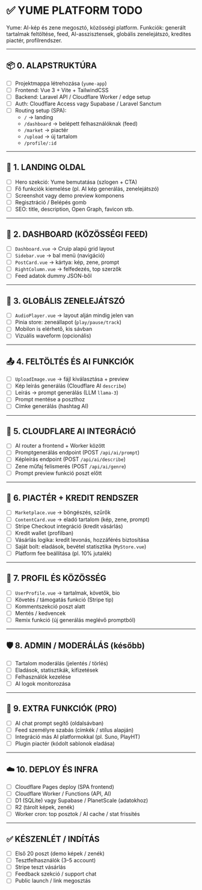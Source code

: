# ✅ YUME PLATFORM TODO

Yume: AI-kép és zene megosztó, közösségi platform.
Funkciók: generált tartalmak feltöltése, feed, AI-asszisztensek, globális zenelejátszó, kredites piactér, profilrendszer.

---

## 📦 0. ALAPSTRUKTÚRA

- [ ] Projektmappa létrehozása (`yume-app`)
- [ ] Frontend: Vue 3 + Vite + TailwindCSS
- [ ] Backend: Laravel API / Cloudflare Worker / edge setup
- [ ] Auth: Cloudflare Access vagy Supabase / Laravel Sanctum
- [ ] Routing setup (SPA):
  - `/` → landing
  - `/dashboard` → belépett felhasználóknak (feed)
  - `/market` → piactér
  - `/upload` → új tartalom
  - `/profile/:id`

---

## 🎨 1. LANDING OLDAL

- [ ] Hero szekció: Yume bemutatása (szlogen + CTA)
- [ ] Fő funkciók kiemelése (pl. AI kép generálás, zenelejátszó)
- [ ] Screenshot vagy demo preview komponens
- [ ] Regisztráció / Belépés gomb
- [ ] SEO: title, description, Open Graph, favicon stb.

---

## 🧭 2. DASHBOARD (KÖZÖSSÉGI FEED)

- [ ] `Dashboard.vue` → Cruip alapú grid layout
- [ ] `Sidebar.vue` → bal menü (navigáció)
- [ ] `PostCard.vue` → kártya: kép, zene, prompt
- [ ] `RightColumn.vue` → felfedezés, top szerzők
- [ ] Feed adatok dummy JSON-ből

---

## 🎵 3. GLOBÁLIS ZENELEJÁTSZÓ

- [ ] `AudioPlayer.vue` → layout alján mindig jelen van
- [ ] Pinia store: zeneállapot (`play/pause/track`)
- [ ] Mobilon is elérhető, kis sávban
- [ ] Vizuális waveform (opcionális)

---

## 📤 4. FELTÖLTÉS ÉS AI FUNKCIÓK

- [ ] `UploadImage.vue` → fájl kiválasztása + preview
- [ ] Kép leírás generálás (Cloudflare AI `describe`)
- [ ] Leírás → prompt generálás (LLM `llama-3`)
- [ ] Prompt mentése a poszthoz
- [ ] Címke generálás (hashtag AI)

---

## 🤖 5. CLOUDFLARE AI INTEGRÁCIÓ

- [ ] AI router a frontend + Worker között
- [ ] Promptgenerálás endpoint (POST `/api/ai/prompt`)
- [ ] Képleírás endpoint (POST `/api/ai/describe`)
- [ ] Zene műfaj felismerés (POST `/api/ai/genre`)
- [ ] Prompt preview funkció poszt előtt

---

## 🛒 6. PIACTÉR + KREDIT RENDSZER

- [ ] `Marketplace.vue` → böngészés, szűrők
- [ ] `ContentCard.vue` → eladó tartalom (kép, zene, prompt)
- [ ] Stripe Checkout integráció (kredit vásárlás)
- [ ] Kredit wallet (profilban)
- [ ] Vásárlás logika: kredit levonás, hozzáférés biztosítása
- [ ] Saját bolt: eladások, bevétel statisztika (`MyStore.vue`)
- [ ] Platform fee beállítása (pl. 10% jutalék)

---

## 👤 7. PROFIL ÉS KÖZÖSSÉG

- [ ] `UserProfile.vue` → tartalmak, követők, bio
- [ ] Követés / támogatás funkció (Stripe tip)
- [ ] Kommentszekció poszt alatt
- [ ] Mentés / kedvencek
- [ ] Remix funkció (új generálás meglévő promptból)

---

## 🛡️ 8. ADMIN / MODERÁLÁS (később)

- [ ] Tartalom moderálás (jelentés / törlés)
- [ ] Eladások, statisztikák, kifizetések
- [ ] Felhasználók kezelése
- [ ] AI logok monitorozása

---

## 🧪 9. EXTRA FUNKCIÓK (PRO)

- [ ] AI chat prompt segítő (oldalsávban)
- [ ] Feed személyre szabás (címkék / stílus alapján)
- [ ] Integráció más AI platformokkal (pl. Suno, PlayHT)
- [ ] Plugin piactér (kódolt sablonok eladása)

---

## ☁️ 10. DEPLOY ÉS INFRA

- [ ] Cloudflare Pages deploy (SPA frontend)
- [ ] Cloudflare Worker / Functions (API, AI)
- [ ] D1 (SQLite) vagy Supabase / PlanetScale (adatokhoz)
- [ ] R2 (tárolt képek, zenék)
- [ ] Worker cron: top posztok / AI cache / stat frissítés

---

## ✅ KÉSZENLÉT / INDÍTÁS

- [ ] Első 20 poszt (demo képek / zenék)
- [ ] Tesztfelhasználók (3–5 account)
- [ ] Stripe teszt vásárlás
- [ ] Feedback szekció / support chat
- [ ] Public launch / link megosztás
